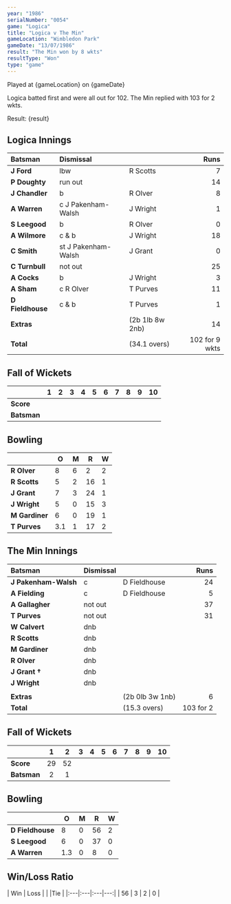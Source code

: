 ```yaml
---
year: "1986"
serialNumber: "0054"
game: "Logica"
title: "Logica v The Min"
gameLocation: "Wimbledon Park"
gameDate: "13/07/1986"
result: "The Min won by 8 wkts"
resultType: "Won"
type: "game"
---
```


Played at {gameLocation} on {gameDate} 

Logica batted first and were all out for 102. The Min replied with 103 for 2 wkts.

Result: {result}
 
## Logica Innings

| Batsman | Dismissal |  | Runs |
|:---|:---|---|---:|
| **J Ford** | lbw | R Scotts | 7 | 
| **P Doughty** | run out |  | 14 | 
| **J Chandler** | b | R Olver | 8 | 
| **A Warren** | c J Pakenham-Walsh | J Wright | 1 | 
| **S Leegood** | b | R Olver | 0 | 
| **A Wilmore** | c & b | J Wright | 18 | 
| **C Smith** | st J Pakenham-Walsh | J Grant | 0 | 
| **C Turnbull** | not out |  | 25 | 
| **A Cocks** | b | J Wright | 3 | 
| **A Sham** | c R Olver | T Purves | 11 | 
| **D Fieldhouse** | c & b | T Purves | 1 | 
| **Extras** | | (2b 1lb 8w 2nb) | 14 | 
| **Total** | | (34.1 overs) | 102 for 9 wkts | 

## Fall of Wickets

| | 1 | 2 | 3 | 4 | 5 | 6 | 7 | 8 | 9 | 10 |
|---|:---:|:---:|:---:|:---:|:---:|:---:|:---:|:---:|:---:|:---:|
| **Score** |  |  |  |  |  |  |  |  |  |  |
| **Batsman** |  |  |  |  |  |  |  |  |  |  |  |

## Bowling

| | O | M | R | W |
|---|---|---|---|---|
| **R Olver** | 8 | 6 | 2 | 2 | 
| **R Scotts** | 5 | 2 | 16 | 1 | 
| **J Grant** | 7 | 3 | 24 | 1 | 
| **J Wright** | 5 | 0 | 15 | 3 | 
| **M Gardiner** | 6 | 0 | 19 | 1 |
| **T Purves** | 3.1 | 1 | 17 | 2 | 

## The Min Innings

| Batsman | Dismissal |  | Runs |
|:---|:---|---|---:|
| **J Pakenham-Walsh** | c | D Fieldhouse | 24 | 
| **A Fielding** | c | D Fieldhouse | 5 | 
| **A Gallagher** | not out |  | 37 | 
| **T Purves** | not out |  | 31 | 
| **W Calvert** | dnb |  |  | 
| **R Scotts** | dnb |  |  | 
| **M Gardiner** | dnb |  |  | 
| **R Olver** | dnb |  |  |
| **J Grant &#8224;** | dnb |  |  | 
| **J Wright** | dnb |  |  | 
|  |  |  |  |
| **Extras** | | (2b 0lb 3w 1nb) | 6 | 
| **Total** | | (15.3 overs) | 103 for 2 | 

## Fall of Wickets

| | 1 | 2 | 3 | 4 | 5 | 6 | 7 | 8 | 9 | 10 |
|---|:---:|:---:|:---:|:---:|:---:|:---:|:---:|:---:|:---:|:---:|
| **Score** | 29 | 52 |  |  |  |  |  |  |  |  | 
| **Batsman** | 2 | 1 |  |  |  |  |  |  |  |  | 


## Bowling

| | O | M | R | W |
|---|---|---|---|---|
| **D Fieldhouse** | 8 | 0 | 56 | 2 | 
| **S Leegood** | 6 | 0 | 37 | 0 | 
| **A Warren** | 1.3 | 0 | 8 | 0 | 


## Win/Loss Ratio

| Win | Loss |  |  |Tie |
|:---|:---|:---|---:|
| 56 | 3 | 2 | 0 |